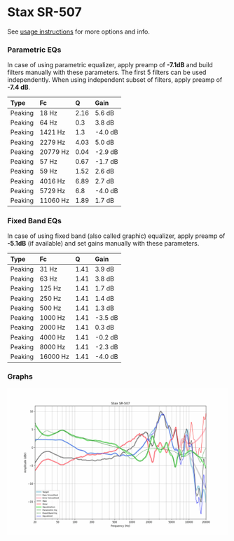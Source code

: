 # Stax SR-507
See [usage instructions](https://github.com/jaakkopasanen/AutoEq#usage) for more options and info.

### Parametric EQs
In case of using parametric equalizer, apply preamp of **-7.1dB** and build filters manually
with these parameters. The first 5 filters can be used independently.
When using independent subset of filters, apply preamp of **-7.4 dB**.

| Type    | Fc       |    Q | Gain    |
|:--------|:---------|:-----|:--------|
| Peaking | 18 Hz    | 2.16 | 5.6 dB  |
| Peaking | 64 Hz    | 0.3  | 3.8 dB  |
| Peaking | 1421 Hz  | 1.3  | -4.0 dB |
| Peaking | 2279 Hz  | 4.03 | 5.0 dB  |
| Peaking | 20779 Hz | 0.04 | -2.9 dB |
| Peaking | 57 Hz    | 0.67 | -1.7 dB |
| Peaking | 59 Hz    | 1.52 | 2.6 dB  |
| Peaking | 4016 Hz  | 6.89 | 2.7 dB  |
| Peaking | 5729 Hz  | 6.8  | -4.0 dB |
| Peaking | 11060 Hz | 1.89 | 1.7 dB  |

### Fixed Band EQs
In case of using fixed band (also called graphic) equalizer, apply preamp of **-5.1dB**
(if available) and set gains manually with these parameters.

| Type    | Fc       |    Q | Gain    |
|:--------|:---------|:-----|:--------|
| Peaking | 31 Hz    | 1.41 | 3.9 dB  |
| Peaking | 63 Hz    | 1.41 | 3.8 dB  |
| Peaking | 125 Hz   | 1.41 | 1.7 dB  |
| Peaking | 250 Hz   | 1.41 | 1.4 dB  |
| Peaking | 500 Hz   | 1.41 | 1.3 dB  |
| Peaking | 1000 Hz  | 1.41 | -3.5 dB |
| Peaking | 2000 Hz  | 1.41 | 0.3 dB  |
| Peaking | 4000 Hz  | 1.41 | -0.2 dB |
| Peaking | 8000 Hz  | 1.41 | -2.3 dB |
| Peaking | 16000 Hz | 1.41 | -4.0 dB |

### Graphs
![](./Stax%20SR-507.png)